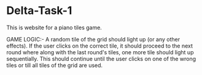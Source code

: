 # Delta-Task-1

This is website for a piano tiles game.

GAME LOGIC:-
A random tile of the grid should light up (or any other effects).
If the user clicks on the correct tile, it should proceed to the next round where along with the last round's tiles, one more tile should light up sequentially.
This should continue until the user clicks on one of the wrong tiles or till all tiles of the grid are used.
